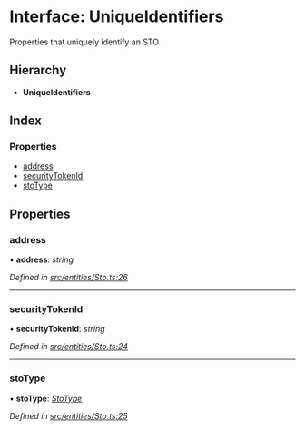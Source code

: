 # Interface: UniqueIdentifiers

Properties that uniquely identify an STO

## Hierarchy

* **UniqueIdentifiers**

## Index

### Properties

* [address](entities.uniqueidentifiers.md#address)
* [securityTokenId](entities.uniqueidentifiers.md#securitytokenid)
* [stoType](entities.uniqueidentifiers.md#stotype)

## Properties

###  address

• **address**: *string*

*Defined in [src/entities/Sto.ts:26](https://github.com/PolymathNetwork/polymath-sdk/blob/454d285/src/entities/Sto.ts#L26)*

___

###  securityTokenId

• **securityTokenId**: *string*

*Defined in [src/entities/Sto.ts:24](https://github.com/PolymathNetwork/polymath-sdk/blob/454d285/src/entities/Sto.ts#L24)*

___

###  stoType

• **stoType**: *[StoType](../enums/_types_index_.stotype.md)*

*Defined in [src/entities/Sto.ts:25](https://github.com/PolymathNetwork/polymath-sdk/blob/454d285/src/entities/Sto.ts#L25)*

